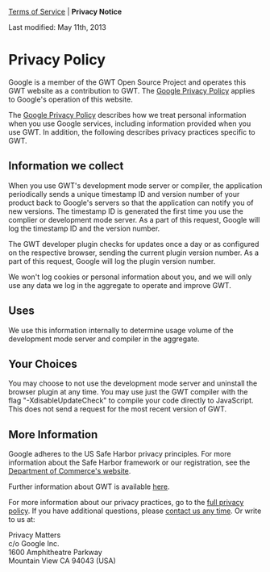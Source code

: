 

<p><a href="terms.html">Terms of Service</a> | <b>Privacy Notice</b> </p>
<p>Last modified: May 11th, 2013</p>

<h1>Privacy Policy</h1>
  
  <div>
    Google is a member of the GWT Open Source Project and operates this GWT website as a contribution to GWT. The <a href="http://www.google.com/intl/en/policies/privacy/">Google Privacy Policy</a> applies to Google's operation of this website.
  
  </div>


<p>The <a href="http://www.google.com/privacy.html">Google Privacy Policy</a>
describes how we treat personal information when you use Google services,
including information provided when you use GWT. In addition,
the following describes privacy practices specific to GWT.</p>

<h2>Information we collect</h2>

<p>When you use GWT's development mode server or compiler, 
   the application periodically sends a unique timestamp ID and version 
   number of your product back to Google's servers so that the application 
   can notify you of new versions. The timestamp ID is generated the first 
   time you use the complier or development mode server. As a part of this 
   request, Google will log the timestamp ID and the version number.</p>

<p>The GWT developer plugin checks for updates once a day or as configured on the respective browser, sending the current plugin version number. As a part of this request, Google will log the plugin version number. </p>

<p>We won't log cookies or personal information about you, and we will only use any data we log in the aggregate to operate and improve GWT.</p>



<h2>Uses</h2>

<p>We use this information internally to determine usage volume of the development mode server and 
  compiler in the aggregate. </p>


<h2>Your Choices</h2>

<p>You may choose to not use the development mode server and uninstall the
  browser plugin at any time. You may use just the GWT compiler with the
  flag "-XdisableUpdateCheck" to compile
  your code directly to JavaScript. This does not send a request for the most
  recent version of GWT.</p>


<h2>More Information</h2>

<p>Google adheres to the US Safe Harbor privacy principles. For more information about the Safe Harbor framework or our registration, see the <a href="http://www.export.gov/safeharbor/">Department of Commerce's website</a>.</p>

<p>Further information about GWT is available <a
  href="http://www.gwtproject.org">here</a>.</p>

<p>For more information about our privacy practices, go to the <a
  href="http://www.google.com/privacypolicy.html">full privacy
  policy</a>. If you have additional questions, please <a
  href="http://www.google.com/support/bin/request.py?form_type=user&stage=fm&user_type=user&contact_type=privacy&hl=en">contact
  us any time</a>. Or write
to us at:
</p>
<p>
Privacy Matters<br/>
c/o Google Inc.<br/>
1600 Amphitheatre Parkway<br/>
Mountain View CA 94043 (USA)<br/> 
</p>

